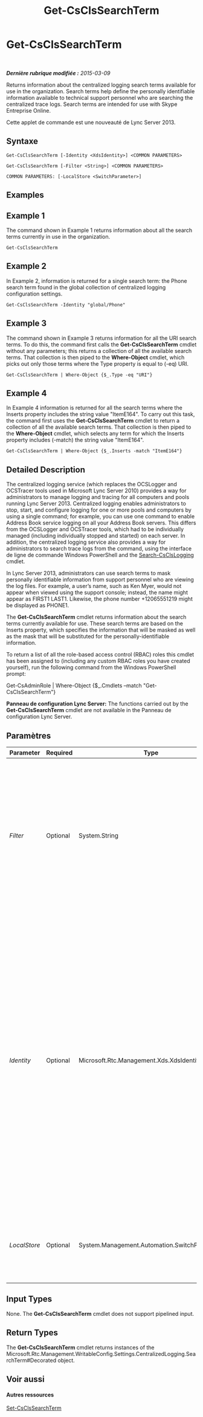 ﻿---
title: Get-CsClsSearchTerm
TOCTitle: Get-CsClsSearchTerm
ms:assetid: 89a6cc1d-5cbe-42ef-b5a0-127068a0f78a
ms:mtpsurl: https://technet.microsoft.com/fr-fr/library/JJ205061(v=OCS.15)
ms:contentKeyID: 49298002
ms.date: 05/20/2016
mtps_version: v=OCS.15
ms.translationtype: HT
---

# Get-CsClsSearchTerm

 

_**Dernière rubrique modifiée :** 2015-03-09_

Returns information about the centralized logging search terms available for use in the organization. Search terms help define the personally identifiable information available to technical support personnel who are searching the centralized trace logs. Search terms are intended for use with Skype Entreprise Online.

Cette applet de commande est une nouveauté de Lync Server 2013.

## Syntaxe

    Get-CsClsSearchTerm [-Identity <XdsIdentity>] <COMMON PARAMETERS>

    Get-CsClsSearchTerm [-Filter <String>] <COMMON PARAMETERS>

    COMMON PARAMETERS: [-LocalStore <SwitchParameter>]

## Examples

## Example 1

The command shown in Example 1 returns information about all the search terms currently in use in the organization.

    Get-CsClsSearchTerm

## Example 2

In Example 2, information is returned for a single search term: the Phone search term found in the global collection of centralized logging configuration settings.

    Get-CsClsSearchTerm -Identity "global/Phone"

## Example 3

The command shown in Example 3 returns information for all the URI search terms. To do this, the command first calls the **Get-CsClsSearchTerm** cmdlet without any parameters; this returns a collection of all the available search terms. That collection is then piped to the **Where-Object** cmdlet, which picks out only those terms where the Type property is equal to (-eq) URI.

    Get-CsClsSearchTerm | Where-Object {$_.Type -eq "URI"}

## Example 4

In Example 4 information is returned for all the search terms where the Inserts property includes the string value "ItemE164". To carry out this task, the command first uses the **Get-CsClsSearchTerm** cmdlet to return a collection of all the available search terms. That collection is then piped to the **Where-Object** cmdlet, which selects any term for which the Inserts property includes (-match) the string value "ItemE164".

    Get-CsClsSearchTerm | Where-Object {$_.Inserts -match "ItemE164"}

## Detailed Description

The centralized logging service (which replaces the OCSLogger and OCSTracer tools used in Microsoft Lync Server 2010) provides a way for administrators to manage logging and tracing for all computers and pools running Lync Server 2013. Centralized logging enables administrators to stop, start, and configure logging for one or more pools and computers by using a single command; for example, you can use one command to enable Address Book service logging on all your Address Book servers. This differs from the OCSLogger and OCSTracer tools, which had to be individually managed (including individually stopped and started) on each server. In addition, the centralized logging service also provides a way for administrators to search trace logs from the command, using the interface de ligne de commande Windows PowerShell and the [Search-CsClsLogging](search-csclslogging.md) cmdlet.

In Lync Server 2013, administrators can use search terms to mask personally identifiable information from support personnel who are viewing the log files. For example, a user’s name, such as Ken Myer, would not appear when viewed using the support console; instead, the name might appear as FIRST1 LAST1. Likewise, the phone number +12065551219 might be displayed as PHONE1.

The **Get-CsClsSearchTerm** cmdlet returns information about the search terms currently available for use. These search terms are based on the Inserts property, which specifies the information that will be masked as well as the mask that will be substituted for the personally-identifiable information.

To return a list of all the role-based access control (RBAC) roles this cmdlet has been assigned to (including any custom RBAC roles you have created yourself), run the following command from the Windows PowerShell prompt:

Get-CsAdminRole | Where-Object {$\_.Cmdlets –match "Get-CsClsSearchTerm"}

**Panneau de configuration Lync Server:** The functions carried out by the **Get-CsClsSearchTerm** cmdlet are not available in the Panneau de configuration Lync Server.

## Paramètres


<table>
<colgroup>
<col style="width: 25%" />
<col style="width: 25%" />
<col style="width: 25%" />
<col style="width: 25%" />
</colgroup>
<thead>
<tr class="header">
<th>Parameter</th>
<th>Required</th>
<th>Type</th>
<th>Description</th>
</tr>
</thead>
<tbody>
<tr class="odd">
<td><p><em>Filter</em></p></td>
<td><p>Optional</p></td>
<td><p>System.String</p></td>
<td><p>Enables you to use wildcards in order to return one or search terms. For example, to return all the CallID search terms, regardless of the scope where these terms have been configured, use this syntax:</p>
<p>-Filter &quot;*CallID*&quot;</p>
<p>You cannot use both the Identity parameter and the Filter parameter in the same command.</p></td>
</tr>
<tr class="even">
<td><p><em>Identity</em></p></td>
<td><p>Optional</p></td>
<td><p>Microsoft.Rtc.Management.Xds.XdsIdentity</p></td>
<td><p>Unique identifier of the search term to be returned. A search term consists of two parts: the scope where the term is configured (that is, the collection of centralized logging configuration settings where the term can be found) and the term name. For example:</p>
<p>-Identity &quot;site:Redmond/CallID&quot;</p>
<p>You can also specify just the search term scope; for example:</p>
<p>-Identity &quot;site:Redmond&quot;</p>
<p>In that case, all the search terms configured for use on the Redmond site will be returned.</p>
<p>If this parameter is not specified then the <strong>Get-CsSearchTerm</strong> cmdlet will return information about all your centralized logging search terms.</p></td>
</tr>
<tr class="odd">
<td><p><em>LocalStore</em></p></td>
<td><p>Optional</p></td>
<td><p>System.Management.Automation.SwitchParameter</p></td>
<td><p>Retrieves the search term data from the local replica of the Central Management store rather than from the Central Management store itself.</p></td>
</tr>
</tbody>
</table>


## Input Types

None. The **Get-CsClsSearchTerm** cmdlet does not support pipelined input.

## Return Types

The **Get-CsClsSearchTerm** cmdlet returns instances of the Microsoft.Rtc.Management.WritableConfig.Settings.CentralizedLogging.SearchTerm\#Decorated object.

## Voir aussi

#### Autres ressources

[Set-CsClsSearchTerm](set-csclssearchterm.md)

